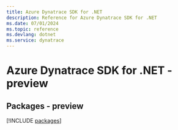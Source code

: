 ```yaml
---
title: Azure Dynatrace SDK for .NET
description: Reference for Azure Dynatrace SDK for .NET
ms.date: 07/01/2024
ms.topic: reference
ms.devlang: dotnet
ms.service: dynatrace
---
```

# Azure Dynatrace SDK for .NET - preview
## Packages - preview
[!INCLUDE [packages](dynatrace-index.md)]